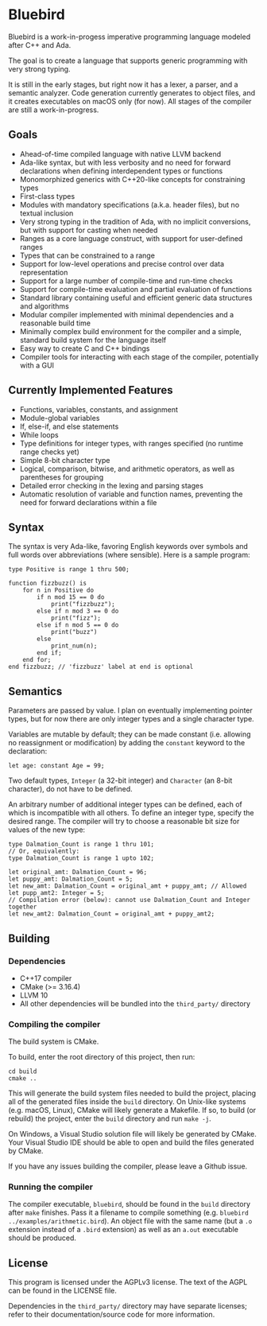 # Bluebird

Bluebird is a work-in-progess imperative programming language modeled after C++ and Ada.

The goal is to create a language that supports generic programming with
very strong typing.

It is still in the early stages, but right now it has a lexer, a parser, and
a semantic analyzer. Code generation currently generates to object files, and it
creates executables on macOS only (for now). All stages of the compiler are still
a work-in-progress.

## Goals

- Ahead-of-time compiled language with native LLVM backend
- Ada-like syntax, but with less verbosity and no need for forward declarations
when defining interdependent types or functions
- Monomorphized generics with C++20-like concepts for constraining types
- First-class types
- Modules with mandatory specifications (a.k.a. header files), but no textual inclusion
- Very strong typing in the tradition of Ada, with no implicit conversions, but
with support for casting when needed
- Ranges as a core language construct, with support for user-defined ranges
- Types that can be constrained to a range
- Support for low-level operations and precise control over data representation
- Support for a large number of compile-time and run-time checks
- Support for compile-time evaluation and partial evaluation of functions
- Standard library containing useful and efficient generic data structures and algorithms
- Modular compiler implemented with minimal dependencies and a reasonable build time
- Minimally complex build environment for the compiler and a simple, standard build
system for the language itself
- Easy way to create C and C++ bindings
- Compiler tools for interacting with each stage of the compiler, potentially with a GUI

## Currently Implemented Features

- Functions, variables, constants, and assignment
- Module-global variables
- If, else-if, and else statements
- While loops
- Type definitions for integer types, with ranges specified (no runtime range checks yet)
- Simple 8-bit character type
- Logical, comparison, bitwise, and arithmetic operators, as well as parentheses for grouping
- Detailed error checking in the lexing and parsing stages
- Automatic resolution of variable and function names, preventing the need for forward declarations within a file

## Syntax

The syntax is very Ada-like, favoring English keywords over symbols and full words over abbreviations (where sensible). Here is a sample program:

```
type Positive is range 1 thru 500;

function fizzbuzz() is
    for n in Positive do
        if n mod 15 == 0 do
            print("fizzbuzz");
        else if n mod 3 == 0 do
            print("fizz");
        else if n mod 5 == 0 do
            print("buzz")
        else
            print_num(n);
        end if;
    end for;
end fizzbuzz; // 'fizzbuzz' label at end is optional
```

## Semantics

Parameters are passed by value. I plan on eventually implementing pointer types,
but for now there are only integer types and a single character type.

Variables are mutable by default; they can be made constant (i.e. allowing no
reassignment or modification) by adding the `constant` keyword to the declaration:

```
let age: constant Age = 99;
```

Two default types, `Integer` (a 32-bit integer) and `Character` (an 8-bit character),
do not have to be defined.

An arbitrary number of additional integer types can be defined, each of which is incompatible
with all others. To define an integer type, specify the desired range. The compiler
will try to choose a reasonable bit size for values of the new type:

```
type Dalmation_Count is range 1 thru 101;
// Or, equivalently:
type Dalmation_Count is range 1 upto 102;

let original_amt: Dalmation_Count = 96;
let puppy_amt: Dalmation_Count = 5;
let new_amt: Dalmation_Count = original_amt + puppy_amt; // Allowed
let pupp_amt2: Integer = 5;
// Compilation error (below): cannot use Dalmation_Count and Integer together
let new_amt2: Dalmation_Count = original_amt + puppy_amt2;
```

## Building

### Dependencies

- C++17 compiler
- CMake (>= 3.16.4)
- LLVM 10
- All other dependencies will be bundled into the `third_party/` directory

### Compiling the compiler

The build system is CMake.

To build, enter the root directory of this project, then run:

```
cd build
cmake ..
```

This will generate the build system files needed to build the project, placing
all of the generated files inside the `build` directory. On Unix-like systems
(e.g. macOS, Linux), CMake will likely generate a Makefile. If so, to build
(or rebuild) the project, enter the `build` directory and run `make -j`.

On Windows, a Visual Studio solution file will likely be generated by CMake.
Your Visual Studio IDE should be able to open and build the files generated
by CMake.

If you have any issues building the compiler, please leave a Github issue.

### Running the compiler

The compiler executable, `bluebird`, should be found in the `build` directory
after `make` finishes. Pass it a filename to compile something
(e.g. `bluebird ../examples/arithmetic.bird`). An object file with the same name (but
a `.o` extension instead of a `.bird` extension) as well as an `a.out` executable
should be produced.

## License

This program is licensed under the AGPLv3 license. The text of the AGPL can be found in
the LICENSE file.

Dependencies in the `third_party/` directory may have separate licenses; refer to their
documentation/source code for more information.
